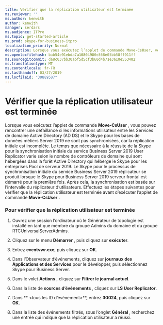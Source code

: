 ```yaml
---
title: Vérifier que la réplication utilisateur est terminée
ms.reviewer: ''
ms.author: kenwith
author: kenwith
manager: serdars
ms.audience: ITPro
ms.topic: get-started-article
ms.prod: skype-for-business-itpro
localization_priority: Normal
description: Lorsque vous exécutez l’applet de commande Move-CsUser, vous pouvez rencontrer une défaillance, car les informations utilisateur entre les Services de domaine Active Directory (AD DS) et le Skype pour les bases de données métiers Server 2019 ne sont pas synchronisés, car la réplication initiale est incomplète. Le temps que nécessaire à la réussite de la Skype pour la synchronisation initiale du service Business Server 2019 User Replicator varie selon le nombre de contrôleurs de domaine qui sont hébergées dans la forêt Active Directory qui héberge le Skype pour les entreprises Pool de serveur 2019. Le Skype pour le processus de synchronisation initiale du service Business Server 2019 réplicateur se produit lorsque le Skype pour Business Server 2019 serveur frontal est démarré pour la première fois. Après cela, la synchronisation puis repose sur l’intervalle du réplicateur d’utilisateurs. Effectuez les étapes suivantes pour vérifier la réplication utilisateur est terminée avant d’exécuter l’applet de commande Move-CsUser.
ms.openlocfilehash: bab54e91ebda7a10804980e368e05bb58ff911ff
ms.sourcegitcommit: da8c037bb30abf5d5cf3b60d4b71e3a10e553402
ms.translationtype: MT
ms.contentlocale: fr-FR
ms.lasthandoff: 03/27/2019
ms.locfileid: "30889507"
---
```

# <a name="verify-user-replication-has-completed"></a>Vérifier que la réplication utilisateur est terminée

Lorsque vous exécutez l’applet de commande **Move-CsUser** , vous pouvez rencontrer une défaillance si les informations utilisateur entre les Services de domaine Active Directory (AD DS) et le Skype pour les bases de données métiers Server 2019 ne sont pas synchronisées, car la réplication initiale est incomplète. Le temps que nécessaire à la réussite de la Skype pour la synchronisation initiale du service Business Server 2019 User Replicator varie selon le nombre de contrôleurs de domaine qui sont hébergées dans la forêt Active Directory qui héberge le Skype pour les entreprises Pool de serveur 2019. Le Skype pour le processus de synchronisation initiale du service Business Server 2019 réplicateur se produit lorsque le Skype pour Business Server 2019 serveur frontal est démarré pour la première fois. Après cela, la synchronisation est basée sur l’intervalle du réplicateur d’utilisateurs. Effectuez les étapes suivantes pour vérifier que la réplication utilisateur est terminée avant d’exécuter l’applet de commande **Move-CsUser** . 
  
### <a name="to-verify-that-user-replication-has-completed"></a>Pour vérifier que la réplication utilisateur est terminée

1. Ouvrez une session l’ordinateur où le Générateur de topologie est installé en tant que membre du groupe Admins du domaine et du groupe RTCUniversalServerAdmins.
    
2. Cliquez sur le menu **Démarrer** , puis cliquez sur **exécuter**. 
    
3. Entrez **eventvwr.exe**, puis cliquez sur **OK**.
    
4. Dans l’Observateur d’événements, cliquez sur **journaux des Applications et des Services** pour le développer, puis sélectionnez Skype pour Business Server. 
    
5. Dans le volet **Actions** , cliquez sur **Filtrer le journal actuel**.
    
6. Dans la liste de **sources d’événements** , cliquez sur **LS User Replicator**.
    
7. Dans ** \<tous les ID d’événement\>**, entrez **30024**, puis cliquez sur **OK**. 
    
8. Dans la liste des événements filtrés, sous l’onglet **Général** , recherchez une entrée qui indique que la réplication utilisateur a réussi. 
    


